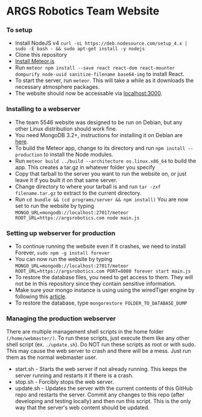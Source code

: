 # ARGS Robotics Team Website

### To setup
* Install NodeJS v4 `curl -sL https://deb.nodesource.com/setup_4.x | sudo -E bash - && sudo apt-get install -y nodejs`
* Clone this repository
* [Install Meteor.js](https://www.meteor.com/install)
* Run `meteor npm install --save react react-dom react-mounter dompurify node-uuid sanitize-filename base64-img` to install React.
* To start the server, run `meteor`. This will take a while as it downloads the necessary atmosphere packages.
* The website should now be accessable via [localhost:3000](http://localhost:3000).

### Installing to a webserver
* The team 5546 website was designed to be run on Debian, but any other Linux distribution should work fine.
* You need MongoDB 3.2+, instructions for installing it on Debian are [here](https://docs.mongodb.com/manual/tutorial/install-mongodb-on-debian/).
* To build the Meteor app, change to its directory and run `npm install --production` to install the Node modules.
* Run `meteor build ../build --architecture os.linux.x86_64` to build the app. This creates a tar.gz in whatever folder you specify
* Copy that tarball to the server you want to run the website on, or just leave it if you built it on that same server.
* Change directory to where your tarball is and run `tar -zxf filename.tar.gz` to extract to the current directory.
* Run `cd bundle && (cd programs/server && npm install)`
You are now set to run the website by typing `MONGO_URL=mongodb://localhost:27017/meteor ROOT_URL=https://argsrobotics.com node main.js`

### Setting up webserver for production
* To continue running the website even if it crashes, we need to install Forever, `sudo npm -g install forever`
* You can now run the website by typing `MONGO_URL=mongodb://localhost:27017/meteor ROOT_URL=https://argsrobotics.com PORT=8080 forever start main.js`
* To restore the database files, you need to get access to them. They will not be in this repository since they contain sensitive information.
* Make sure your mongo instance is using using the wiredTiger engine by following this [article](https://docs.mongodb.com/v3.0/release-notes/3.0-upgrade/).
* To restore the database, type `mongorestore FOLDER_TO_DATABASE_DUMP`

### Managing the production webserver
There are multiple management shell scripts in the home folder `(/home/webmaster/)`. To run these scripts, just execute them like any other shell script (ex. `./update.sh`). Do NOT run these scripts as root or with sudo. This may cause the web server to crash and there will be a mess. Just run them as the normal webmaster user.
* start.sh - Starts the web server if not already running. This keeps the server running and restarts it if there is a crash.
* stop.sh - Forcibly stops the web server.
* update.sh - Updates the server with the current contents of this GitHub repo and restarts the server. Commit any changes to this repo (after developing and testing locally) and then run this script. This is the only way that the server's web content should be updated.
